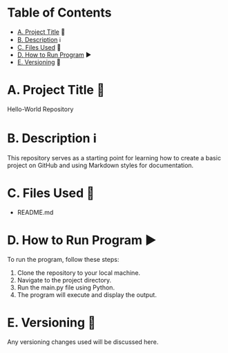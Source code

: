 # Table of Contents
- [A. Project Title](#a-project-title) 🤖 
- [B. Description](#b-description) ℹ️
- [C. Files Used](#c-files-used) 📁
- [D. How to Run Program](#d-how-to-run-program) ▶️
- [E. Versioning](#e-versioning) 🔄

# A. Project Title 🤖

Hello-World Repository

# B. Description ℹ️

This repository serves as a starting point for learning how to create a basic project on GitHub and using Markdown styles for documentation.

# C. Files Used 📁

- README.md

# D. How to Run Program ▶️

To run the program, follow these steps:

1. Clone the repository to your local machine.
2. Navigate to the project directory.
3. Run the main.py file using Python.
4. The program will execute and display the output.

# E. Versioning 🔄
Any versioning changes used will be discussed here. 
